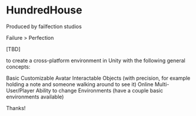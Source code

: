 # HundredHouse
Produced by failfection studios

Failure > Perfection

[TBD]

to create a cross-platform environment in Unity with the following general concepts:

Basic Customizable Avatar
Interactable Objects (with precision, for example holding a note and someone walking around to see it)
Online Multi-User/Player
Ability to change Environments (have a couple basic environments available)

Thanks!
